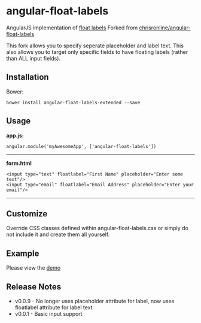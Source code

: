 angular-float-labels
=====================

AngularJS implementation of [float labels](http://bradfrostweb.com/blog/post/float-label-pattern/)
Forked from [chrisronline/angular-float-labels](https://github.com/chrisronline/angular-float-labels)

This fork allows you to specify seperate placeholder and label text. This also allows you to target only specific fields to have floating labels (rather than ALL input fields).


Installation
---------
Bower:

    bower install angular-float-labels-extended --save


Usage
---------
**app.js:**

    angular.module('myAwesomeApp', ['angular-float-labels'])
***
**form.html**

    <input type="text" floatlabel="First Name" placeholder="Enter some text"/>
    <input type="email" floatlabel="Email Address" placeholder="Enter your email"/>
***

Customize
-------

Override CSS classes defined within angular-float-labels.css or simply do not include it and create them all yourself.


Example
---------
Please view the [demo](http://www.chrisronline.com/angular-float-labels/index.html)


Release Notes
---------
- v0.0.9 - No longer uses placeholder attribute for label, now uses floatlabel attribute for label text
- v0.0.1 - Basic input support
